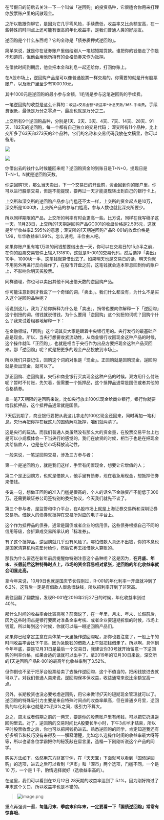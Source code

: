在节假日的前后去关注一下一个叫做「逆回购」的投资品种，它很适合你用来打理你股票账户里的闲散现金。

之所以敢跟你聊它，是因为它几乎零风险，手续费低，收益率又比余额宝高，在一些特殊的时间点上还可能有很高的年化收益率，是我们普通人类的好朋友。

逆回购是个什么东西呢？它的全称是「债券质押式逆回购」。

简单来说，就是你在证券账户里借给别人一笔超短期贷款。谁把你的钱借走了你是不知道的，但他会用他所持有的合格债券来作为抵押。

在借款时间到期后，他会把本金和利息一起还给你，打回你账上。

在A股市场上，逆回购产品是可以像普通股票一样交易的。你需要的就是开有股票账户，以及账户里至少有1000.10元。

其中1000元是逆回购的最小参与金额，1毛钱是参与这笔逆回购的手续费。

一笔逆回购的收益是这么计算的：`收益=交易金额*收益率*计息天数/365-手续费`。手续费很低，最低是万分之零点一，最高也就是万分之三。

上交所有9个逆回购品种，分别是1天、2天、3天、4天、7天、14天、28天、91天、182天的逆回购，每一个都有自己独立的交易代码；
深交所有11个品种，比上交所多了63天和273天的2个品种。它们的名称和交易代码我放在文稿里，你可以备用。

![](https://pek3b.qingstor.com/hexo-blog/hexo-blog/20201225110527.png)

![](https://pek3b.qingstor.com/hexo-blog/hexo-blog/20201225110628.png)

你借出去的钱什么时候能回来呢？逆回购资金的到账日是T+N+0，提现日是T+N+1。N就是逆回购天数。

你逆回购1天，那么当天卖出，下一个交易日的开盘前，资金回到你的账户里，你可以进行股票交易，但是不能提现，要再过一天才能提现转出到自己的银行卡上。

上交所和深交所的逆回购产品参与门槛还不太一样，上交所的资金起点是10万，深交所是1000块，上交所产品的参与门槛高，参与人数也就比深交所要少。

所以同样期限的产品，上交所的利率有时会更高一些。比方说，同样在我写稿子这一天，11月23日，上交所的1天期逆回购产品GC001的收盘价格是2.595元，这就是年华收益率2.595%的意思；深交所的1天期逆回购产品R-001的收盘价格是1.99，年华收益率1.99%。怎么说呢，丰俭由人吧。

如果你账户里有笔1万块的闲钱想要借出去一天，你可以在交易日的15点半之前，在你的股票交易软件上输入131810，这就是R-001的交易代码，然后选择「卖出」10手，1000块一手，这笔钱就算借出去了。如果明天也是交易日的话，明天你就不用另外再进行反向操作了，在股市开盘之前，这笔钱就会连本带息回到你的账户上，不影响你明天买股票。

同样道理，你也可以卖出其他不同出借天数的逆回购产品。

你可能注意到刚才我说了一个奇怪的词，「卖出」。我们什么都没有，为什么不是买入这个逆回购品种呢？

话说到这儿，我为了给你解释为什么是「卖出」，捎带也要向你解释一下「逆回购」这个别扭的词。借钱就说借钱，为什么要用「逆回购」这个别扭的词呢？回购个什么？我来试着粗暴地解释一下：

在金融领域，「回购」这个词其实大家是跟着中央银行用的。央行发行的最基础产品是现金。所以，当央行想要收紧流动性，从商业银行收回现金这种产品的时候，这个操作就叫「正回购」，也就是相当于央行作为出品方要把现金这种产品买回来。那「逆回购」呢？就是把更多的现金产品投放到市场上。

所以我们只要记住，回购这个词的对象是「现金」。正回购就是回购现金，逆回购就是卖出现金，就可以了。

那正回购、逆回购里，央行和商业银行买卖现金这种产品的时候，双方用什么付账呢？暂时不付账，先欠着，但需要一个抵押品，这个抵押品通常是国债或者其他的合格债券。

拿一笔7天期限的逆回购来说，比如央行放出100亿现金给商业银行，银行你就要给我抵押品，这个抵押品通常就是国债。

7天后到期了，商业银行要把从我这儿拿走的100亿现金还回来，同时再加一笔利息。央行再把你押在我这儿的国债解除抵押，咱们就两清了。

这是央行的玩法。而我们普通人类虽然没有那么大的资金量，在股票交易平台上也是可以小规模体会一下当央行的感觉的，我们在放贷的时候，相当于也是在把现金卖给借款人，也是在给市场释放流动性。

一般来说，一笔逆回购交易，涉及三方参与者：

第一个是逆回购方，就是我们这样，手里有闲置现金，想要让它增值的人；

第二个是正回购方，也就是借款人，他手里有债券，现在着急用现金，想抵押债券来借钱。

多说一句，想做正回购的准入门槛是很高的，个人的话名下金融资产不能低于300万。还需要跟证券公司签特别的委托协议，今天我们就先不谈了。

第三个参与者，是监管和中介平台，在A股市场上就是上海证券交易所和深圳证券交易所。借款人的债券就抵押在交易所对应的电子平台上。

这个作为抵押品的债券，通常是国债或者企业的信用债，这些债券根据自己不同的信用等级，会折算成交易所承认的「标准券」。

有了这个抵押品，逆回购就几乎没有风险了。哪怕借款人真还不出钱，你的本息也是国家清算机构先垫付给你，然后它再去找借款人算账的。

那我为什么要选在新年前后提醒你特别注意这个品种呢？这是因为，**在月底、年末、长假前后这种特殊时点上，市场的资金容易相对紧张，逆回购的年化收益率就会明显走高。**

拿今年来说，10月9日也就是国庆节长假刚过，R-001的年化利率一开盘就冲到了6.2%，这背后一定是有借款人很急很缺钱，所以把利率开到了非常高。

我往回翻了翻数据，发现R-001在2016年2月27日的时候，年化收益率到过40%。

那什么时间的收益率会比较高呢？前面说了，在一年里，月末、年末、长假前后，因为这些时间点是银行要面对准备金率考核、或者企业要短期拆借的时候，市场上钱荒，所以每到这个时候，你就可以瞄一眼逆回购产品们。

如果你已经拿定主意在具体某一天里操作逆回购呢，那你也要注意了，一般上午的时间收益率会比下午高，因为急缺钱的借款人上午就把钱借走了。所以啊，具体到今年年底，要是12月31日是最后一个交易日，我建议你30号就开始留意一下逆回购的利率价格，如果合适的话就可以出手了。拿2019年的12月30日来说，深交所的1天逆回购产品R-001的最高年化收益率到了3.52%。

但你倒也不至于把茅台股票给卖了去操作逆回购，这个不值当的，把闲钱放进去就可以了。对我们普通人类来说，逆回购保本保收益，收益通常来说比余额宝高一点。

另外，长期投资也没必要考虑逆回购，用它来做1到7天的短期现金管理就可以了。逆回购的特殊吸引力主要是来自特殊时间点的收益率飙高，但在普通岁月里，逆回购的年化利率也就是2%到3%之间，吸引力不算大。

总之，周末或者假期之前的一两天，要是你的股票账户里有闲钱，可以把它扔进逆回购里去。对了，逆回购的交易时间比A股要长半小时，下午3点半才结束，所以平时股票收盘之后，你也可以把闲钱扔进去。熟悉逆回购的同学，肯定知道我还有好多细节和技巧没有来得及一一解释清楚，比如怎么选操作时间的收益率最大呀等等，所以也请各位学霸把你的秘笈敲在留言里，造福一下刚刚听说这个产品的同学。

购买方法如下，依然用东方财富举例，在「天天宝」下面就可以看到「国债逆回购」的选项，进去之后可以看到「沪市」和「深市」两个选项，门槛不同，一个是 10 万，一个是 1 千，酌情选择就好（选收益率高的）。

在这里，我们可以看到在12月12日 28天期的收益率达到了 5.1%，因为刚好跨过了年末这个关口，所以收益率也是不错的。

> ![image.png](https://hexo-blog.pek3b.qingstor.com/hexo-blog/20201114131356.png)

重点再强调一遍，**每逢月末、季度末和年末，一定要看一下「国债逆回购」常常有惊喜哦**。
